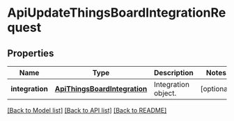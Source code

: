 # ApiUpdateThingsBoardIntegrationRequest

## Properties
Name | Type | Description | Notes
------------ | ------------- | ------------- | -------------
**integration** | [**ApiThingsBoardIntegration**](ApiThingsBoardIntegration.md) | Integration object. | [optional] 

[[Back to Model list]](../README.md#documentation-for-models) [[Back to API list]](../README.md#documentation-for-api-endpoints) [[Back to README]](../README.md)


